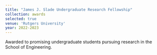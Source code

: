 ```yaml
---
title: "James J. Slade Undergraduate Research Fellowship"
collection: awards
selected: true
venue: 'Rutgers University'
year: 2022-2023
---
```

Awarded to promising undergraduate students pursuing research in the School of Engineering.